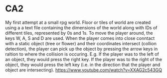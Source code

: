 # CA2
My first attempt at a small rpg world. Floor or tiles of world are created using a a text file containing the dimensions
of the world along with IDs of different tiles, represented by 0s and 1s. To move the player around, the keys W, A, S and D are used. When
the player comes into close conntact with a static object (tree or flower) and their coordinates intersect (collion detection), the player can pick up the object by pressing the arrow keys in raltion to where the collision is occuring. E.g. If the player was to the left of an object, they would press the right key. If the player was to the right of the object, they would press the left key (i.e. in the direction that the player and object are intersecting).
https://www.youtube.com/watch?v=XXAG2c543GQ
